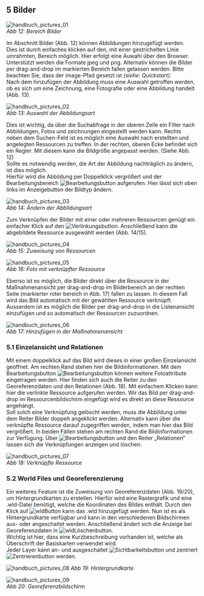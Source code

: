 ﻿## 5 Bilder

![handbuch_pictures_01](images/handbuch_pictures_01.png)\
*Abb 12: Bereich Bilder*

Im Abschnitt Bilder (Abb. 12) können Abbildungen hinzugefügt werden.\
Dies ist durch einfaches klicken auf den, mit einer gestrichelten Linie umrahmten, Bereich möglich.
Hier erfolgt eine Auwahl über den Browser.
Unterstützt werden die Formate jpeg und png.
Alternativ können die Bilder per drag-and-drop im markierten Bereich fallen gelassen werden. Bitte beachten Sie, dass der image-Pfad
gesetzt ist *(siehe: Quickstart).*\
Nach dem hinzufügen der Abbildung muss eine Auswahl getroffen werden, ob es sich um eine Zeichnung, eine Fotografie
oder eine Abbildung handelt (Abb. 13).

![handbuch_pictures_02](images/handbuch_pictures_02.PNG)\
*Abb 13: Auswahl der Abbildungsart*

Dies ist wichtig, da über die Suchabfrage in der oberen Zeile ein Filter nach Abbildungen, Fotos und zeichnungen eingestellt werden kann.
Rechts neben dem Suchen-Feld ist es möglich eine Auswahl nach erstellten und angelegten Ressourcen zu treffen.
In der rechten, oberen Ecke befindet sich ein Regler. Mit diesem kann die Bildgröße angepasst werden. (Siehe Abb. 12)\
Sollte es notwendig werden, die Art der Abbildung nachträglich zu ändern, ist dies möglich.\
Hierfür wird die Abbildung per Doppelklick vergrößert und der Bearbeitungsbereich ![Bearbeitungsbutton](../buttons/Bearbeitungsbutton.png)
aufgerufen. Hier lässt sich oben links im Anzeigebutton der Bildtyp ändern.

![handbuch_pictures_03](images/handbuch_pictures_03.png)\
*Abb 14: Ändern der Abbildungsart*

Zum Verknüpfen der Bilder mit einer oder mehreren Ressourcen genügt ein einfacher Klick auf den ![Verlinkungsbutton](../buttons/Verlinkungsbutton.png).
Anschließend kann die abgebildete Ressource ausgewählt werden (Abb. 14/15).

![handbuch_pictures_04](images/handbuch_pictures_04.png)\
*Abb 15: Zuweisung von Ressourcen*

![handbuch_pictures_05](images/handbuch_pictures_05.png)\
*Abb 16: Foto mit verknüpfter Ressource*

Ebenso ist es möglich, die Bilder direkt über die Ressource in der Maßnahmenansicht per drag-and-drop im Bilderbereich an der rechten Seite
(markierter roter bereich in Abb. 17) fallen zu lassen.
In diesem Fall wird das Bild automatisch mit der gewählten Ressource verknüpft. Ausserdem ist es möglich die Bilder per drag-and-drop in die
Listenansicht einzufügen und so automatisch der Ressourcen zuzuordnen.

![handbuch_pictures_06](images/handbuch_pictures_06.PNG)\
*Abb 17: Hinzufügen in der Maßnahmenansicht*

### 5.1 Einzelansicht und Relationen

Mit einem doppelklick auf das Bild wird dieses in einer großen Einzelansicht geöffnet. Am rechten Rand stehen hier die Bildinformationen.
Mit dem Bearbeitungsbutton ![Bearbeitungsbutton](../buttons/Bearbeitungsbutton.png) können weitere
Fotoattribute eingetragen werden. Hier finden sich auch die Reiter zu den Georeferenzdaten und den Relationen (Abb. 18).
Mit einfachem Klicken kann hier die verlinkte Ressource aufgerufen werden.
Wir das Bild per drag-and-drop im Ressourcenbildschirm eingefügt wird es direkt an diese Ressource angehängt.\
Soll solch eine Verknüpfung gelöscht werden, muss die
Abbildung unter dem Reiter Bilder doppelt angeklickt werden. Alternativ
kann über die verknüpfte Ressource darauf zugegriffen werden, indem man
hier das Bild vergrößert. In beiden Fällen stehen am rechten Rand die
Bildinformationen zur Verfügung. Über ![Bearbeitungsbutton](../buttons/Bearbeitungsbutton.png) und den Reiter „Relationen“
lassen sich die Verknüpfungen anzeigen und löschen.

![handbuch_pictures_07](images/handbuch_pictures_07.png)\
*Abb 18: Verknüpfte Ressource*

### 5.2 World Files und Georeferenzierung

Ein weiteres Feature ist die Zuweisung
von Georeferenzdaten (Abb. 19/20), um Hintergrundkarten zu erstellen.
Hierfür wird eine Rastergrafik und eine .wld-Datei benötigt,
welche die Koordinaten des Bildes enthält. Durch den Klick auf ![wldButton](../buttons/wldButton.png) kann
das .wld hinzugefügt werden. Nun ist es als Hintergrundkarte verfügbar
und kann in den verschiedenen Bildschirmen aus- oder angeschaltet
werden. Anschließend ändert sich die Anzeige bei Georeferenzdaten in ![wldLöschenbutton](../buttons/wldLöschenbutton.png).\
Wichtig ist hier, dass eine Kurzbeschreibung vorhanden ist, welche als
Überschrift der Basiskarten verwendet wird.\
Jeder Layer kann an- und ausgeschaltet ![Sichtbarkeitsbutton](../buttons/Sichtbarkeitsbutton.png) und zentriert
![Zentrierenbutton](../buttons/Zentrierenbutton.png) werden.

![handbuch_pictures_08](images/handbuch_pictures_08.png)
*Abb 19: Hintergrundkarte*

![handbuch_pictures_09](images/handbuch_pictures_09.png)\
*Abb 20: Georeferenzbildschirm*
